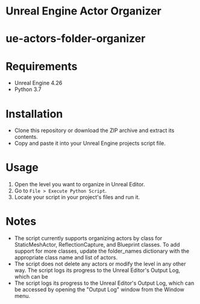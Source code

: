 # Unreal Engine Actor Organizer
# ue-actors-folder-organizer

# Requirements
* Unreal Engine 4.26
* Python 3.7

# Installation
* Clone this repository or download the ZIP archive and extract its contents.
* Copy and paste it into your Unreal Engine projects script file.

# Usage 
1. Open the level you want to organize in Unreal Editor.
2. Go to ```File > Execute Python Script```.
3. Locate your script in your project's files and run it.

# Notes

* The script currently supports organizing actors by class for StaticMeshActor, ReflectionCapture, and Blueprint classes. To add support for more classes, update the folder_names dictionary with the appropriate class name and list of actors.
* The script does not delete any actors or modify the level in any other way.
The script logs its progress to the Unreal Editor's Output Log, which can be 
* The script logs its progress to the Unreal Editor's Output Log, which can be accessed by opening the "Output Log" window from the Window menu.
